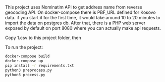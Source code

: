 This project uses Nominatim API to get address name from reverse geocoding API. On docker-compose there is PBF_URL defined for Kosovo data.
if you start it for the first time, it would take around 10 to 20 minutes to import the data on postgres db. After that, there is a PHP web server exposed by default on port 8080 where you can actually make api requests.

Copy 1.csv to this project folder, then

To run the project: 
```sh
docker-compose build
docker-compose up
pip install -r requirements.txt
python3 preprocess.py  
python3 process.py
```
